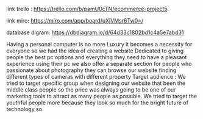 link trello : https://trello.com/b/pamU0cTN/ecommerce-project5.

link miro: https://miro.com/app/board/uXjVMsr6Tw0=/

database digram: https://dbdiagram.io/d/64d33c1802bd1c4a5e7abd31

Having a personal computer is no more Luxury it becomes a necessity for everyone so we had the idea of creating a website Dedicated to giving people the best pc options and everything they need to have a pleasant experience using their pc we also offer a separate section for people who passionate about photography they can browse our website finding different types of cameras with different property
Target audience :
We tried to target specific group when designing our website that been the middle class people so the price was always going to be one of our marketing tools to attract as many people as possible.
We tried to target the youthful  people more because they look so much for the bright future of technology so
